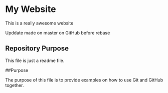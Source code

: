 # My Website

This is a really awesome website

Upddate made on master on GitHub before rebase

## Repository Purpose

This file is just a readme file.

##Purpose

The purpose of this file is to provide examples
on how to use Git and GitHub together.
